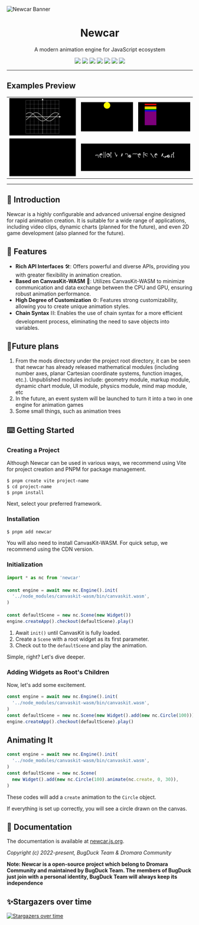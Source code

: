 ![Newcar Banner](https://github.com/dromara/newcar/assets/73536163/dccc3a53-d20f-44f3-9006-f491f60c6061)

<div align="center">
  <h1>Newcar</h1>
  <p>A modern animation engine for JavaScript ecosystem</p>
</div>

<p align="center">
  <img src="https://img.shields.io/github/stars/dromara/newcar?color=yellowgreen&logo=github&style=flat-square" />
  <img src="https://img.shields.io/github/forks/dromara/newcar?logo=github&style=flat-square" />
  <img src="https://img.shields.io/github/license/Bug-Duck/newcar?color=skyblue&logo=github&style=flat-square" />
  <a href="https://twitter.com/bugduckteam"><img src="https://shields.io/badge/twitter-BugDuck_Team-blue?logo=twitter&style=flat-square" /></a>
  <a href="https://discord.gg/ANqgRc3C4b"><img src="https://shields.io/badge/discord-newcarjs-blue?logo=discord&style=flat-square" /></a>
  <a href="https://www.npmjs.com/package/newcar"><img src="https://img.shields.io/npm/dw/newcar.svg"/></a>
  <a href="https://www.npmjs.com/package/newcar"><img src="https://img.shields.io/npm/v/newcar.svg"/></a>
</p>

---

## Examples Preview

<table>
  <tr>
    <td>
      <img src="./assets/poster1.gif"/>
    </td>
    <td>
      <img src="./assets/poster2.gif"/>
    </td>
    <td>
      <img src="./assets/poster3.gif"/>
    </td>
  </tr>
  <tr>
    <td><img src="./assets/poster5.gif"></td>
    <td colspan="2"><img src="./assets/poster4.gif"/></td>
  </tr>
</table>

---

## 📔 Introduction

Newcar is a highly configurable and advanced universal engine designed for rapid animation creation. It is suitable for a wide range of applications, including video clips, dynamic charts (planned for the future), and even 2D game development (also planned for the future).

## 🌟 Features

- **Rich API Interfaces** 🛠️: Offers powerful and diverse APIs, providing you with greater flexibility in animation creation.
- **Based on CanvasKit-WASM** 🧬: Utilizes CanvasKit-WASM to minimize communication and data exchange between the CPU and GPU, ensuring robust animation performance.
- **High Degree of Customization** ⚙️: Features strong customizability, allowing you to create unique animation styles.
- **Chain Syntax** ⛓️: Enables the use of chain syntax for a more efficient development process, eliminating the need to save objects into variables.

## 🚗Future plans
1. From the mods directory under the project root directory, it can be seen that newcar has already released mathematical modules (including number axes, planar Cartesian coordinate systems, function images, etc.). Unpublished modules include: geometry module, markup module, dynamic chart module, UI module, physics module, mind map module, etc
2. In the future, an event system will be launched to turn it into a two in one engine for animation games
3. Some small things, such as animation trees

## ⌨️ Getting Started

### Creating a Project

Although Newcar can be used in various ways, we recommend using Vite for project creation and PNPM for package management.

```shell
$ pnpm create vite project-name
$ cd project-name
$ pnpm install
```

Next, select your preferred framework.

### Installation

```shell
$ pnpm add newcar
```

You will also need to install CanvasKit-WASM. For quick setup, we recommend using the CDN version.

### Initialization

```typescript
import * as nc from 'newcar'

const engine = await new nc.Engine().init(
  '../node_modules/canvaskit-wasm/bin/canvaskit.wasm',
)

const defaultScene = new nc.Scene(new Widget())
engine.createApp().checkout(defaultScene).play()
```

1. Await `init()` until CanvasKit is fully loaded.
2. Create a `Scene` with a root widget as its first parameter.
3. Check out to the `defaultScene` and play the animation.

Simple, right? Let's dive deeper.

### Adding Widgets as Root's Children

Now, let's add some excitement.

```typescript
const engine = await new nc.Engine().init(
  '../node_modules/canvaskit-wasm/bin/canvaskit.wasm',
)
const defaultScene = new nc.Scene(new Widget().add(new nc.Circle(100)))
engine.createApp().checkout(defaultScene).play()
```

## Animating It

```typescript
const engine = await new nc.Engine().init(
  '../node_modules/canvaskit-wasm/bin/canvaskit.wasm',
)
const defaultScene = new nc.Scene(
  new Widget().add(new nc.Circle(100).animate(nc.create, 0, 30)),
)
```

These codes will add a `create` animation to the `Circle` object.

If everything is set up correctly, you will see a circle drawn on the canvas.

## 📖 Documentation

The documentation is available at [newcar.js.org](https://newcar.js.org).

_Copyright (c) 2022-present, BugDuck Team & Dromara Community_

**Note: Newcar is a open-source project which belong to Dromara Community and maintained by BugDuck Team. The members of BugDuck just join with a personal identity, BugDuck Team will always keep its independence**

## ✨Stargazers over time

[![Stargazers over time](https://starchart.cc/dromara/newcar.svg?variant=adaptive)](https://starchart.cc/dromara/newcar)
